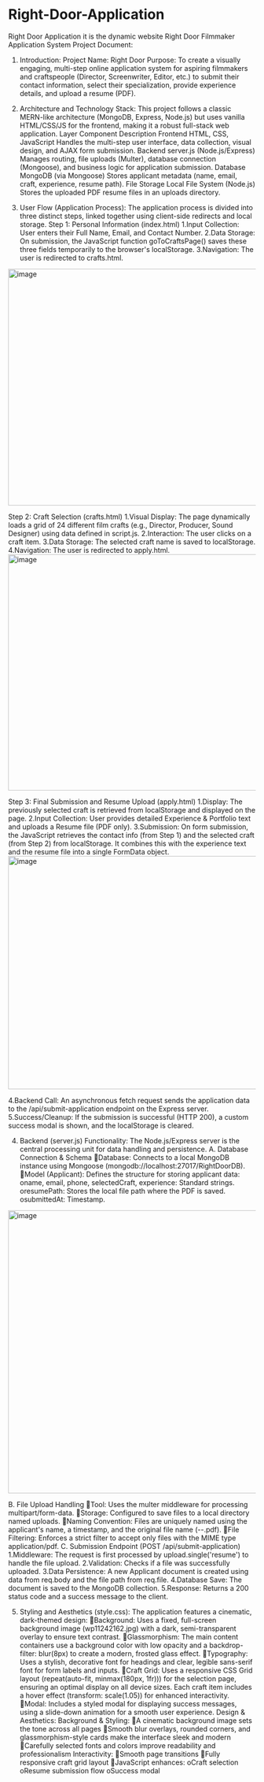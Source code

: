# Right-Door-Application
Right Door Application it is the dynamic website
Right Door Filmmaker Application System
Project Document: 
1. Introduction:
Project Name: Right Door
Purpose: To create a visually engaging, multi-step online application system for aspiring filmmakers and craftspeople (Director, Screenwriter, Editor, etc.) to submit their contact information, select their specialization, provide experience details, and upload a resume (PDF).

2. Architecture and Technology Stack:
This project follows a classic MERN-like architecture (MongoDB, Express, Node.js) but uses vanilla HTML/CSS/JS for the frontend, making it a robust full-stack web application.
Layer	Component	Description
Frontend	HTML, CSS, JavaScript	Handles the multi-step user interface, data collection, visual design, and AJAX form submission.
Backend	server.js (Node.js/Express)	Manages routing, file uploads (Multer), database connection (Mongoose), and business logic for application submission.
Database	MongoDB (via Mongoose)	Stores applicant metadata (name, email, craft, experience, resume path).
File Storage	Local File System (Node.js)	Stores the uploaded PDF resume files in an uploads directory.

3. User Flow (Application Process):
The application process is divided into three distinct steps, linked together using client-side redirects and local storage.
Step 1: Personal Information (index.html)
1.Input Collection: User enters their Full Name, Email, and Contact Number.
2.Data Storage: On submission, the JavaScript function goToCraftsPage() saves these three fields temporarily to the browser's localStorage.
3.Navigation: The user is redirected to crafts.html.
<img width="1058" height="481" alt="image" src="https://github.com/user-attachments/assets/cb5e35a9-1d53-4130-9e78-d77e08e1881e" />

Step 2: Craft Selection (crafts.html)
1.Visual Display: The page dynamically loads a grid of 24 different film crafts (e.g., Director, Producer, Sound Designer) using data defined in script.js.
2.Interaction: The user clicks on a craft item.
3.Data Storage: The selected craft name is saved to localStorage.
4.Navigation: The user is redirected to apply.html.
<img width="1054" height="480" alt="image" src="https://github.com/user-attachments/assets/74a5d964-8a8a-43ac-bf4d-b93e7b830e0f" />

Step 3: Final Submission and Resume Upload (apply.html)
1.Display: The previously selected craft is retrieved from localStorage and displayed on the page.
2.Input Collection: User provides detailed Experience & Portfolio text and uploads a Resume file (PDF only).
3.Submission: On form submission, the JavaScript retrieves the contact info (from Step 1) and the selected craft (from Step 2) from localStorage. It combines this with the experience text and the resume file into a single FormData object.
<img width="1050" height="474" alt="image" src="https://github.com/user-attachments/assets/7afdf9d6-e278-429d-b70f-779198715ad2" />

4.Backend Call: An asynchronous fetch request sends the application data to the /api/submit-application endpoint on the Express server.
5.Success/Cleanup: If the submission is successful (HTTP 200), a custom success modal is shown, and the localStorage is cleared.

4. Backend (server.js) Functionality:
The Node.js/Express server is the central processing unit for data handling and persistence.
A. Database Connection & Schema
Database: Connects to a local MongoDB instance using Mongoose (mongodb://localhost:27017/RightDoorDB).
Model (Applicant): Defines the structure for storing applicant data:
oname, email, phone, selectedCraft, experience: Standard strings.
oresumePath: Stores the local file path where the PDF is saved.
osubmittedAt: Timestamp.
<img width="1081" height="575" alt="image" src="https://github.com/user-attachments/assets/752c8917-3c82-4e18-985c-659cc1a52241" />

B. File Upload Handling
Tool: Uses the multer middleware for processing multipart/form-data.
Storage: Configured to save files to a local directory named uploads.
Naming Convention: Files are uniquely named using the applicant's name, a timestamp, and the original file name (<Name>-<Timestamp>-<OriginalName>.pdf).
File Filtering: Enforces a strict filter to accept only files with the MIME type application/pdf.
C. Submission Endpoint (POST /api/submit-application)
1.Middleware: The request is first processed by upload.single('resume') to handle the file upload.
2.Validation: Checks if a file was successfully uploaded.
3.Data Persistence: A new Applicant document is created using data from req.body and the file path from req.file.
4.Database Save: The document is saved to the MongoDB collection.
5.Response: Returns a 200 status code and a success message to the client.

5. Styling and Aesthetics (style.css):
The application features a cinematic, dark-themed design:
Background: Uses a fixed, full-screen background image (wp11242162.jpg) with a dark, semi-transparent overlay to ensure text contrast.
Glassmorphism: The main content containers use a background color with low opacity and a backdrop-filter: blur(8px) to create a modern, frosted glass effect.
Typography: Uses a stylish, decorative font for headings and clear, legible sans-serif font for form labels and inputs.
Craft Grid: Uses a responsive CSS Grid layout (repeat(auto-fit, minmax(180px, 1fr))) for the selection page, ensuring an optimal display on all device sizes. Each craft item includes a hover effect (transform: scale(1.05)) for enhanced interactivity.
Modal: Includes a styled modal for displaying success messages, using a slide-down animation for a smooth user experience.
Design & Aesthetics:
Background & Styling:
A cinematic background image sets the tone across all pages
Smooth blur overlays, rounded corners, and glassmorphism-style cards make the interface sleek and modern
Carefully selected fonts and colors improve readability and professionalism
Interactivity:
Smooth page transitions
Fully responsive craft grid layout
JavaScript enhances:
oCraft selection
oResume submission flow
oSuccess modal




























